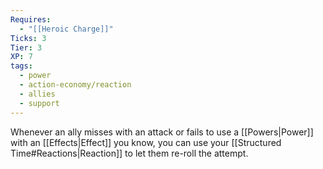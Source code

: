 ```yaml
---
Requires:
  - "[[Heroic Charge]]"
Ticks: 3
Tier: 3
XP: 7
tags:
  - power
  - action-economy/reaction
  - allies
  - support
---
```

Whenever an ally misses with an attack or fails to use a [[Powers|Power]] with an [[Effects|Effect]] you know, you can use your [[Structured Time#Reactions|Reaction]] to let them re-roll the attempt.